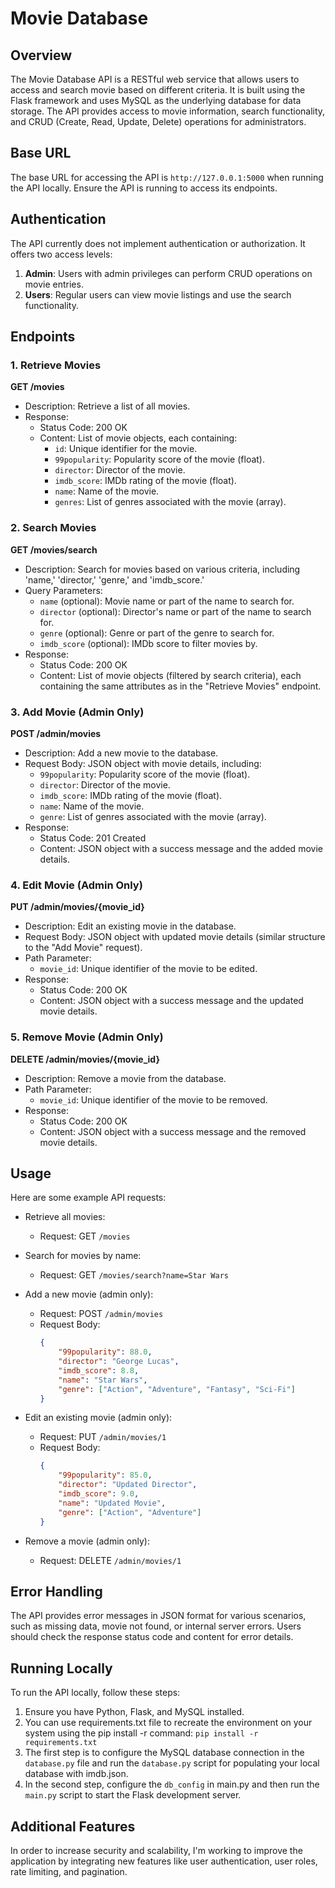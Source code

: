 # Movie Database

## Overview

The Movie Database API is a RESTful web service that allows users to access and search movie based on different criteria. It is built using the Flask framework and uses MySQL as the underlying database for data storage. The API provides access to movie information, search functionality, and CRUD (Create, Read, Update, Delete) operations for administrators.

## Base URL

The base URL for accessing the API is `http://127.0.0.1:5000` when running the API locally. Ensure the API is running to access its endpoints.

## Authentication

The API currently does not implement authentication or authorization. It offers two access levels:

1. **Admin**: Users with admin privileges can perform CRUD operations on movie entries.
2. **Users**: Regular users can view movie listings and use the search functionality.

## Endpoints

### 1. Retrieve Movies

**GET /movies**

- Description: Retrieve a list of all movies.
- Response:
  - Status Code: 200 OK
  - Content: List of movie objects, each containing:
    - `id`: Unique identifier for the movie.
    - `99popularity`: Popularity score of the movie (float).
    - `director`: Director of the movie.
    - `imdb_score`: IMDb rating of the movie (float).
    - `name`: Name of the movie.
    - `genres`: List of genres associated with the movie (array).

### 2. Search Movies

**GET /movies/search**

- Description: Search for movies based on various criteria, including 'name,' 'director,' 'genre,' and 'imdb_score.'
- Query Parameters:
  - `name` (optional): Movie name or part of the name to search for.
  - `director` (optional): Director's name or part of the name to search for.
  - `genre` (optional): Genre or part of the genre to search for.
  - `imdb_score` (optional): IMDb score to filter movies by.
- Response:
  - Status Code: 200 OK
  - Content: List of movie objects (filtered by search criteria), each containing the same attributes as in the "Retrieve Movies" endpoint.

### 3. Add Movie (Admin Only)

**POST /admin/movies**

- Description: Add a new movie to the database.
- Request Body: JSON object with movie details, including:
  - `99popularity`: Popularity score of the movie (float).
  - `director`: Director of the movie.
  - `imdb_score`: IMDb rating of the movie (float).
  - `name`: Name of the movie.
  - `genre`: List of genres associated with the movie (array).
- Response:
  - Status Code: 201 Created
  - Content: JSON object with a success message and the added movie details.

### 4. Edit Movie (Admin Only)

**PUT /admin/movies/{movie_id}**

- Description: Edit an existing movie in the database.
- Request Body: JSON object with updated movie details (similar structure to the "Add Movie" request).
- Path Parameter:
  - `movie_id`: Unique identifier of the movie to be edited.
- Response:
  - Status Code: 200 OK
  - Content: JSON object with a success message and the updated movie details.

### 5. Remove Movie (Admin Only)

**DELETE /admin/movies/{movie_id}**

- Description: Remove a movie from the database.
- Path Parameter:
  - `movie_id`: Unique identifier of the movie to be removed.
- Response:
  - Status Code: 200 OK
  - Content: JSON object with a success message and the removed movie details.

## Usage

Here are some example API requests:

- Retrieve all movies:
  - Request: GET `/movies`

- Search for movies by name:
  - Request: GET `/movies/search?name=Star Wars`

- Add a new movie (admin only):
  - Request: POST `/admin/movies`
  - Request Body:
    ```json
    {
        "99popularity": 88.0,
        "director": "George Lucas",
        "imdb_score": 8.8,
        "name": "Star Wars",
        "genre": ["Action", "Adventure", "Fantasy", "Sci-Fi"]
    }
    ```

- Edit an existing movie (admin only):
  - Request: PUT `/admin/movies/1`
  - Request Body:
    ```json
    {
        "99popularity": 85.0,
        "director": "Updated Director",
        "imdb_score": 9.0,
        "name": "Updated Movie",
        "genre": ["Action", "Adventure"]
    }
    ```

- Remove a movie (admin only):
  - Request: DELETE `/admin/movies/1`

## Error Handling

The API provides error messages in JSON format for various scenarios, such as missing data, movie not found, or internal server errors. Users should check the response status code and content for error details.

## Running Locally

To run the API locally, follow these steps:

1. Ensure you have Python, Flask, and MySQL installed.
2. You can use requirements.txt file to recreate the environment on your system using the pip install -r command: `pip install -r requirements.txt`
3. The first step is to configure the MySQL database connection in the `database.py` file and run the `database.py` script for populating your local database with imdb.json.
4. In the second step, configure the `db_config` in main.py and then run the `main.py` script to start the Flask development server.

## Additional Features

In order to increase security and scalability, I'm working to improve the application by integrating new features like user authentication, user roles, rate limiting, and pagination.


